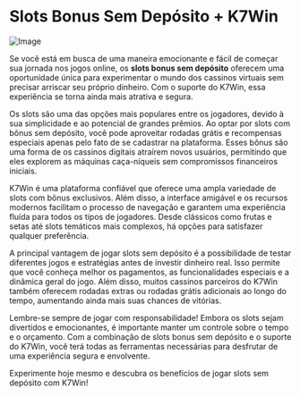 # Slots Bonus Sem Depósito + K7Win

![Image](https://github.com/user-attachments/assets/b9de9dee-b60e-46a0-9e49-3c6ca594ed6f)

Se você está em busca de uma maneira emocionante e fácil de começar sua jornada nos jogos online, os **slots bonus sem depósito** oferecem uma oportunidade única para experimentar o mundo dos cassinos virtuais sem precisar arriscar seu próprio dinheiro. Com o suporte do K7Win, essa experiência se torna ainda mais atrativa e segura.

Os slots são uma das opções mais populares entre os jogadores, devido à sua simplicidade e ao potencial de grandes prêmios. Ao optar por slots com bônus sem depósito, você pode aproveitar rodadas grátis e recompensas especiais apenas pelo fato de se cadastrar na plataforma. Esses bônus são uma forma de os cassinos digitais atraírem novos usuários, permitindo que eles explorem as máquinas caça-níqueis sem compromissos financeiros iniciais.

K7Win é uma plataforma confiável que oferece uma ampla variedade de slots com bônus exclusivos. Além disso, a interface amigável e os recursos modernos facilitam o processo de navegação e garantem uma experiência fluída para todos os tipos de jogadores. Desde clássicos como frutas e setas até slots temáticos mais complexos, há opções para satisfazer qualquer preferência.

A principal vantagem de jogar slots sem depósito é a possibilidade de testar diferentes jogos e estratégias antes de investir dinheiro real. Isso permite que você conheça melhor os pagamentos, as funcionalidades especiais e a dinâmica geral do jogo. Além disso, muitos cassinos parceiros do K7Win também oferecem rodadas extras ou rodadas grátis adicionais ao longo do tempo, aumentando ainda mais suas chances de vitórias.

Lembre-se sempre de jogar com responsabilidade! Embora os slots sejam divertidos e emocionantes, é importante manter um controle sobre o tempo e o orçamento. Com a combinação de slots bonus sem depósito e o suporte do K7Win, você terá todas as ferramentas necessárias para desfrutar de uma experiência segura e envolvente.

Experimente hoje mesmo e descubra os benefícios de jogar slots sem depósito com K7Win!